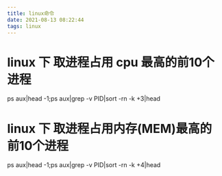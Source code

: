 ```yaml
---
title: linux命令
date: 2021-08-13 08:22:44
tags: linux
---
```


# linux 下 取进程占用 cpu 最高的前10个进程
ps aux|head -1;ps aux|grep -v PID|sort -rn -k +3|head


# linux 下 取进程占用内存(MEM)最高的前10个进程
ps aux|head -1;ps aux|grep -v PID|sort -rn -k +4|head

